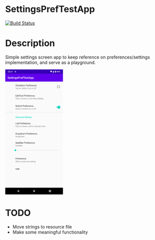 SettingsPrefTestApp
===================
[![Build Status](https://travis-ci.com/Redbu11dev/SettingsPrefTestApp.svg?branch=master)](https://travis-ci.com/Redbu11dev/SettingsPrefTestApp)

# Description
Simple settings screen app to keep reference on preferences/settings implementation, and serve as a playground.

<img src="Screenshot_20200911-222138_SettingsPrefTestApp.png" height="400" alt="Screenshot"/>

# TODO
- Move strings to resource file
- Make some meaningful functionality
